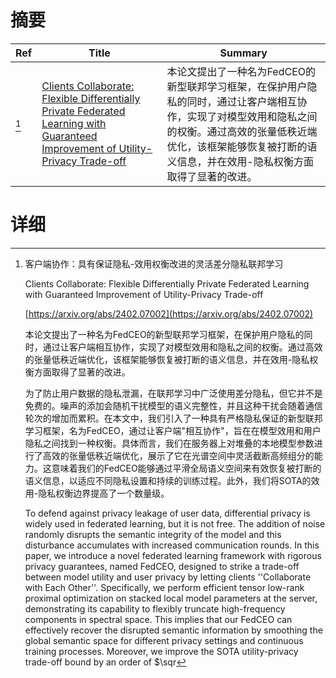 # 摘要

| Ref | Title | Summary |
| --- | --- | --- |
| [^1] | [Clients Collaborate: Flexible Differentially Private Federated Learning with Guaranteed Improvement of Utility-Privacy Trade-off](https://arxiv.org/abs/2402.07002) | 本论文提出了一种名为FedCEO的新型联邦学习框架，在保护用户隐私的同时，通过让客户端相互协作，实现了对模型效用和隐私之间的权衡。通过高效的张量低秩近端优化，该框架能够恢复被打断的语义信息，并在效用-隐私权衡方面取得了显著的改进。 |

# 详细

[^1]: 客户端协作：具有保证隐私-效用权衡改进的灵活差分隐私联邦学习

    Clients Collaborate: Flexible Differentially Private Federated Learning with Guaranteed Improvement of Utility-Privacy Trade-off

    [https://arxiv.org/abs/2402.07002](https://arxiv.org/abs/2402.07002)

    本论文提出了一种名为FedCEO的新型联邦学习框架，在保护用户隐私的同时，通过让客户端相互协作，实现了对模型效用和隐私之间的权衡。通过高效的张量低秩近端优化，该框架能够恢复被打断的语义信息，并在效用-隐私权衡方面取得了显著的改进。

    

    为了防止用户数据的隐私泄漏，在联邦学习中广泛使用差分隐私，但它并不是免费的。噪声的添加会随机干扰模型的语义完整性，并且这种干扰会随着通信轮次的增加而累积。在本文中，我们引入了一种具有严格隐私保证的新型联邦学习框架，名为FedCEO，通过让客户端"相互协作"，旨在在模型效用和用户隐私之间找到一种权衡。具体而言，我们在服务器上对堆叠的本地模型参数进行了高效的张量低秩近端优化，展示了它在光谱空间中灵活截断高频组分的能力。这意味着我们的FedCEO能够通过平滑全局语义空间来有效恢复被打断的语义信息，以适应不同隐私设置和持续的训练过程。此外，我们将SOTA的效用-隐私权衡边界提高了一个数量级。

    To defend against privacy leakage of user data, differential privacy is widely used in federated learning, but it is not free. The addition of noise randomly disrupts the semantic integrity of the model and this disturbance accumulates with increased communication rounds. In this paper, we introduce a novel federated learning framework with rigorous privacy guarantees, named FedCEO, designed to strike a trade-off between model utility and user privacy by letting clients ''Collaborate with Each Other''. Specifically, we perform efficient tensor low-rank proximal optimization on stacked local model parameters at the server, demonstrating its capability to flexibly truncate high-frequency components in spectral space. This implies that our FedCEO can effectively recover the disrupted semantic information by smoothing the global semantic space for different privacy settings and continuous training processes. Moreover, we improve the SOTA utility-privacy trade-off bound by an order of $\sqr
    

